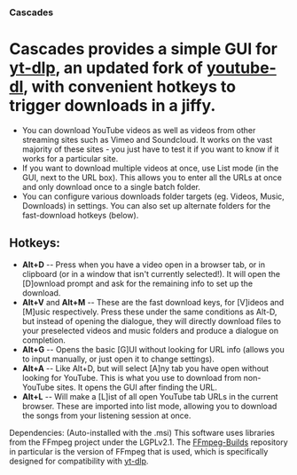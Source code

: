 ### **Cascades**
# Cascades provides a simple GUI for [yt-dlp](https://github.com/yt-dlp/yt-dlp), an updated fork of [youtube-dl](https://github.com/ytdl-org/youtube-dl), with convenient hotkeys to trigger downloads in a jiffy.

- You can download YouTube videos as well as videos from other streaming sites such as Vimeo and Soundcloud. It works on the vast majority of these sites - you just have to test it if you want to know if it works for a particular site.
- If you want to download multiple videos at once, use List mode (in the GUI, next to the URL box). This allows you to enter all the URLs at once and only download once to a single batch folder.
- You can configure various downloads folder targets (eg. Videos, Music, Downloads) in settings. You can also set up alternate folders for the fast-download hotkeys (below).


## Hotkeys:
* **Alt+D**  -- Press when you have a video open in a browser tab, or in clipboard (or in a window that isn't currently selected!). It will open the [D]ownload prompt and ask for the remaining info to set up the download.
* **Alt+V** and **Alt+M**  -- These are the fast download keys, for [V]ideos and [M]usic respectively. Press these under the same conditions as Alt-D, but instead of opening the dialogue, they will directly download files to your preselected videos and music folders and produce a dialogue on completion.
* **Alt+G**  -- Opens the basic [G]UI without looking for URL info (allows you to input manually, or just open it to change settings).
* **Alt+A**  -- Like Alt+D, but will select [A]ny tab you have open without looking for YouTube. This is what you use to download from non-YouTube sites. It opens the GUI after finding the URL.
* **Alt+L**  -- Will make a [L]ist of all open YouTube tab URLs in the current browser. These are imported into list mode, allowing you to download the songs from your listening session at once.


Dependencies: (Auto-installed with the .msi)
This software uses libraries from the FFmpeg project under the LGPLv2.1.
The [FFmpeg-Builds](https://github.com/yt-dlp/FFmpeg-Builds#ffmpeg-static-auto-builds) repository in particular is the version of FFmpeg that is used, which is specifically designed for compatibility with [yt-dlp](https://github.com/yt-dlp/yt-dlp).
